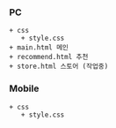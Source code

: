 
### PC 
    + css 
       + style.css
    + main.html 메인
    + recommend.html 추천
    + store.html 스토어 (작업중)

### Mobile
    + css 
       + style.css